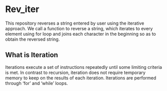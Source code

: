 # Rev_iter
This repository reverses a string entered by user using the iterative approach.
We call a function to reverse a string, which iterates to every element using for loop and joins each character in the beginning so as to obtain the reversed string. 

## What is Iteration
Iterations execute a set of instructions repeatedly until some limiting criteria is met. In contrast to recursion, iteration does not require temporary memory to keep on the results of each iteration. 
Iterations are performed through ‘for’ and ‘while’ loops. 
